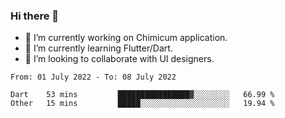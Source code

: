 ### Hi there 👋

<!--
**devcat37/devcat37** is a ✨ _special_ ✨ repository because its `README.md` (this file) appears on your GitHub profile.-->


- 🔭 I’m currently working on Chimicum application.
- 🌱 I’m currently learning Flutter/Dart.
- 👯 I’m looking to collaborate with UI designers.
<!-- - 🤔 I’m looking for help with ... -->

<!--START_SECTION:waka-->

```text
From: 01 July 2022 - To: 08 July 2022

Dart    53 mins         ████████████████▓░░░░░░░░   66.99 %
Other   15 mins         █████░░░░░░░░░░░░░░░░░░░░   19.94 %
```

<!--END_SECTION:waka-->
